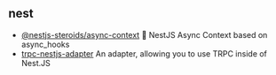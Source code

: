## nest

- [@nestjs-steroids/async-context](https://github.com/nestjs-steroids/async-context) :link: NestJS Async Context based on async_hooks
- [trpc-nestjs-adapter](https://github.com/macstr1k3r/trpc-nestjs-adapter) An adapter, allowing you to use TRPC inside of Nest.JS